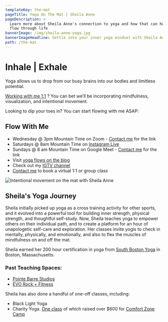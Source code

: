 ```yaml
---
templateKey: the-mat
pageTitle: Yoga On The Mat | Sheila Anne
pageDescription: >
  Learn more about Sheila Anne's connection to yoga and how that can help you
  flow through life
bannerImage: /img/sheila-anne-yoga.jpg
bannerImageHeadline: Settle into your inner yoga mindset with Sheila Anne
path: /the-mat
---
```


# Inhale | Exhale

Yoga allows us to drop from our busy brains into our bodies and limitless potential.

[Working with me 1:1](/working-together/) ? You can bet we’ll be incorporating mindfulness, visualization, and intentional movement.

Looking to dip your toes in? You can start flowing with me ASAP:

## Flow With Me

- Wednesday @ 3pm Mountain Time on Zoom - [Contact me](https://www.sheilaanne.com/contact/) for the link
- Saturdays @ 8am Mountain Time on [Instagram Live](https://www.instagram.com/sheflowsandgrows/)
- Sundays @ 8 am Mountain Time on Google Meet - [Contact me](https://www.sheilaanne.com/contact/) for the link
- Visit [yoga flows on the blog](/tags/yoga/)
- Check out my [IGTV channel](https://www.instagram.com/sheflowsandgrows/channel/)
- [Contact me](/contact/) to book a virtual 1:1 or group class

![Intentional movement on the mat with Sheila Anne](/img/sheila-anne-the-mat-yoga.jpg)

## Sheila's Yoga Journey

Sheila initially picked up yoga as a cross training activity for other sports, and it evolved into a powerful tool for building inner strength, physical strength, and thoughtful self-study. Now, Sheila teaches yoga to empower others on their individual path, and to create a platform for an hour of unapologetic self-care and exploration. Her classes invite yogis to check in mentally, physically, and emotionally, and also to flex the muscles of mindfulness on and off the mat.

Sheila earned her 200 hour certification in yoga from [South Boston Yoga](https://www.southbostonyoga.net/) in Boston, Massachusetts.

### Past Teaching Spaces:

- [Pointe Barre Studios](https://www.pointebarrestudios.com/)
- [EVO Rock + Fitness](https://www.evorock.com/concord-nh/)

Sheila has also done a handful of one-off classes, including:

- Black Light Yoga
- Charity Yoga. [One class](https://www.threegoodthingsproject.com/yoga-event/) of which raised over \$600 for [Comfort Zone Camp](https://comfortzonecamp.org/)
